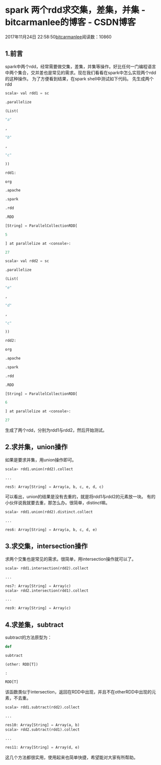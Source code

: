 
# spark 两个rdd求交集，差集，并集 - bitcarmanlee的博客 - CSDN博客


2017年11月24日 22:58:50[bitcarmanlee](https://me.csdn.net/bitcarmanlee)阅读数：10860



## 1.前言
spark中两个rdd，经常需要做交集，差集，并集等操作。好比任何一门编程语言中两个集合，交并差也是常见的需求。现在我们看看在spark中怎么实现两个rdd的这种操作。
为了方便看到结果，在spark shell中测试如下代码。
先生成两个rdd
```python
scala> val rdd1 = sc
```
```python
.parallelize
```
```python
(List(
```
```python
"a"
```
```python
,
```
```python
"b"
```
```python
,
```
```python
"c"
```
```python
))
```
```python
rdd1:
```
```python
org
```
```python
.apache
```
```python
.spark
```
```python
.rdd
```
```python
.RDD
```
```python
[String] = ParallelCollectionRDD[
```
```python
5
```
```python
] at parallelize at <console>:
```
```python
27
```
```python
scala> val rdd2 = sc
```
```python
.parallelize
```
```python
(List(
```
```python
"e"
```
```python
,
```
```python
"d"
```
```python
,
```
```python
"c"
```
```python
))
```
```python
rdd2:
```
```python
org
```
```python
.apache
```
```python
.spark
```
```python
.rdd
```
```python
.RDD
```
```python
[String] = ParallelCollectionRDD[
```
```python
6
```
```python
] at parallelize at <console>:
```
```python
27
```
生成了两个rdd，分别为rdd1与rdd2，然后开始测试。
## 2.求并集，union操作
如果是要求并集，用union操作即可。
```python
scala> rdd1.union(rdd2).collect
```
```python
...
```
```python
res5: Array[String] = Array(a, b, c, e, d, c)
```
可以看出，union的结果是没有去重的，就是将rdd1与rdd2的元素放一块。
有的小伙伴说我就要去重，那怎么办。很简单，distinct嘛。
```python
scala> rdd1.union(rdd2).distinct.collect
```
```python
...
```
```python
res6: Array[String] = Array(a, b, c, d, e)
```
## 3.求交集，intersection操作
求两个交集也是常见的需求。很简单，用intersection操作就可以了。
```python
scala> rdd1.intersection(rdd2).collect
```
```python
...
```
```python
res7: Array[String] = Array(c)
scala> rdd2.intersection(rdd1).collect
```
```python
...
```
```python
res9: Array[String] = Array(c)
```
## 4.求差集，subtract
subtract的方法原型为：
```python
def
```
```python
subtract
```
```python
(other: RDD[T])
```
```python
:
```
```python
RDD[T]
```
该函数类似于intersection，返回在RDD中出现，并且不在otherRDD中出现的元素，不去重。
```python
scala> rdd1.subtract(rdd2).collect
```
```python
...
```
```python
res10: Array[String] = Array(a, b)
scala> rdd2.subtract(rdd1).collect
```
```python
...
```
```python
res11: Array[String] = Array(d, e)
```
这几个方法都很实用，使用起来也简单快捷，希望能对大家有所帮助。

